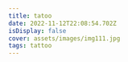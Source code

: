 ```yaml
---
title: tatoo
date: 2022-11-12T22:08:54.702Z
isDisplay: false
cover: assets/images/img111.jpg
tags: tattoo
---
```

